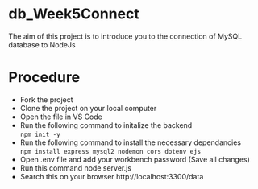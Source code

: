 # db_Week5Connect

The aim of this project is to introduce you to the connection of MySQL database to NodeJs

# Procedure
- Fork the project
- Clone the project on your local computer
- Open the file in VS Code
- Run the following command to initalize the backend <br>
        `npm init -y` 
- Run the following command to install the necessary dependancies<br>
        `npm install express mysql2 nodemon cors dotenv ejs`
- Open .env file and add your workbench password (Save all changes)
- Run this command node server.js
- Search this on your browser http://localhost:3300/data
